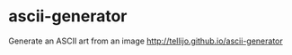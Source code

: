 ascii-generator
===============

Generate an ASCII art from an image
http://tellijo.github.io/ascii-generator
